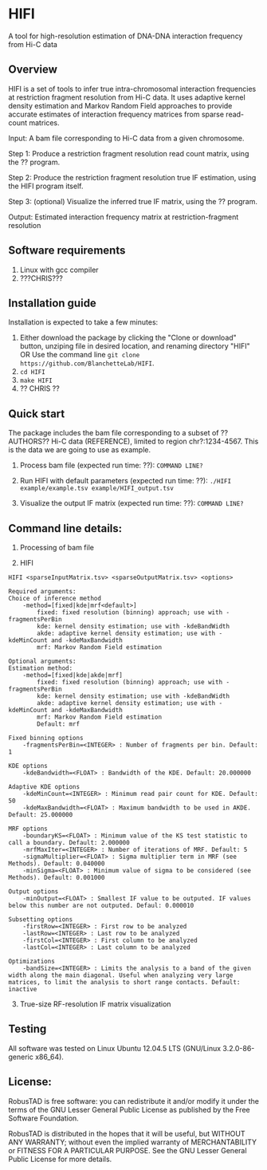 # HIFI
A tool for high-resolution estimation of DNA-DNA interaction frequency from Hi-C data

## Overview
HIFI is a set of tools to infer true intra-chromosomal interaction frequencies at restriction fragment resolution from Hi-C data. 
It uses adaptive kernel density estimation and Markov Random Field approaches to provide accurate estimates of interaction frequency matrices from sparse read-count matrices.

Input: A bam file corresponding to Hi-C data from a given chromosome. 

Step 1: Produce a restriction fragment resolution read count matrix, using the ?? program.

Step 2: Produce the restriction fragment resolution true IF estimation, using the HIFI program itself.

Step 3: (optional) Visualize the inferred true IF matrix, using the ?? program. 

Output: Estimated interaction frequency matrix at restriction-fragment resolution

## Software requirements
1) Linux with gcc compiler
2) ???CHRIS???

## Installation guide
Installation is expected to take a few minutes:

1) Either download the package by clicking the "Clone or download" button, unziping file in desired location, and renaming directory "HIFI"   OR   Use the command line ``` git clone https://github.com/BlanchetteLab/HIFI ```.
2) ``` cd HIFI ```
3) ``` make HIFI ```
4) ?? CHRIS ??

## Quick start
The package includes the bam file corresponding to a subset of ??AUTHORS?? Hi-C data (REFERENCE), limited to region chr?:1234-4567. This is the data we are going to use as example.
1) Process bam file (expected run time: ??):
```COMMAND LINE?```

2) Run HIFI with default parameters (expected run time: ??):
``` ./HIFI example/example.tsv example/HIFI_output.tsv ```

3) Visualize the output IF matrix (expected run time: ??):
```COMMAND LINE?```

## Command line details:
1) Processing of bam file

2) HIFI
```
HIFI <sparseInputMatrix.tsv> <sparseOutputMatrix.tsv> <options>

Required arguments:
Choice of inference method
	-method=[fixed|kde|mrf<default>]
		fixed: fixed resolution (binning) approach; use with -fragmentsPerBin
		kde: kernel density estimation; use with -kdeBandWidth
		akde: adaptive kernel density estimation; use with -kdeMinCount and -kdeMaxBandwidth
		mrf: Markov Random Field estimation
	
Optional arguments:
Estimation method:
	-method=[fixed|kde|akde|mrf]
		fixed: fixed resolution (binning) approach; use with -fragmentsPerBin
		kde: kernel density estimation; use with -kdeBandWidth
		akde: adaptive kernel density estimation; use with -kdeMinCount and -kdeMaxBandwidth
		mrf: Markov Random Field estimation
		Default: mrf
	
Fixed binning options
	-fragmentsPerBin=<INTEGER> : Number of fragments per bin. Default: 1

KDE options
	-kdeBandwidth=<FLOAT> : Bandwidth of the KDE. Default: 20.000000

Adaptive KDE options
	-kdeMinCount=<INTEGER> : Minimum read pair count for KDE. Default: 50
	-kdeMaxBandwidth=<FLOAT> : Maximum bandwidth to be used in AKDE. Default: 25.000000

MRF options
	-boundaryKS=<FLOAT> : Minimum value of the KS test statistic to call a boundary. Default: 2.000000
	-mrfMaxIter=<INTEGER> : Number of iterations of MRF. Default: 5
	-sigmaMultiplier=<FLOAT> : Sigma multiplier term in MRF (see Methods). Default: 0.040000
	-minSigma=<FLOAT> : Minimum value of sigma to be considered (see Methods). Default: 0.001000

Output options
	-minOutput=<FLOAT> : Smallest IF value to be outputed. IF values below this number are not outputed. Defaul: 0.000010

Subsetting options
	-firstRow=<INTEGER> : First row to be analyzed
	-lastRow=<INTEGER> : Last row to be analyzed
	-firstCol=<INTEGER> : First column to be analyzed
	-lastCol=<INTEGER> : Last column to be analyzed

Optimizations
	-bandSize=<INTEGER> : Limits the analysis to a band of the given width along the main diagonal. Useful when analyzing very large matrices, to limit the analysis to short range contacts. Default: inactive
```

3) True-size RF-resolution IF matrix visualization

## Testing
All software was tested on Linux Ubuntu 12.04.5 LTS (GNU/Linux 3.2.0-86-generic x86_64).

## License:
RobusTAD is free software: you can redistribute it and/or modify it under the terms of the GNU Lesser General Public License as published by the Free Software Foundation.

RobusTAD is distributed in the hopes that it will be useful, but WITHOUT ANY WARRANTY; without even the implied warranty of MERCHANTABILITY or FITNESS FOR A PARTICULAR PURPOSE. See the GNU Lesser General Public License for more details.
